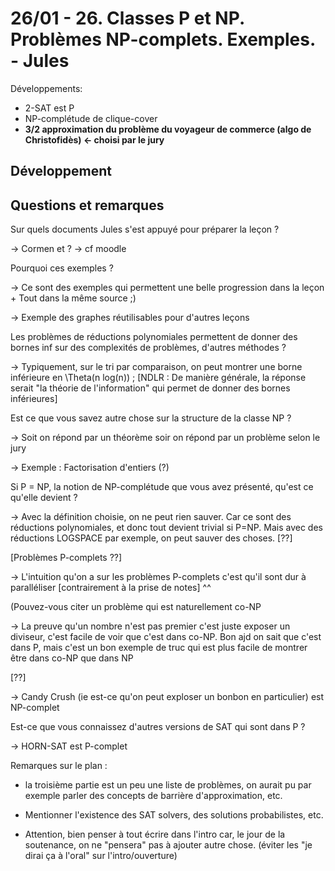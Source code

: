 # 26/01 - 26. Classes P et NP. Problèmes NP-complets. Exemples. - Jules #

Développements:

   * 2-SAT est P
   * NP-complétude de clique-cover
   * **3/2 approximation du problème du voyageur de commerce (algo de Christofidès) <- choisi par le jury**


## Développement ##



## Questions et remarques ##



Sur quels documents Jules s'est appuyé pour préparer la leçon ?

-> Cormen et ? -> cf moodle



Pourquoi ces exemples ?

-> Ce sont des exemples qui permettent une belle progression dans la leçon + Tout dans la même source ;)

-> Exemple des graphes réutilisables pour d'autres leçons



Les problèmes de réductions polynomiales permettent de donner des bornes inf sur des complexités de problèmes, d'autres méthodes ?

-> Typiquement, sur le tri par comparaison, on peut montrer une borne inférieure en \Theta(n log(n)) ; [NDLR : De manière générale, la réponse serait "la théorie de l'information" qui permet de donner des bornes inférieures]



Est ce que vous savez autre chose sur la structure de la classe NP ?

-> Soit on répond par un théorème soir on répond par un problème selon le jury

-> Exemple : Factorisation d'entiers (?)



Si P = NP, la notion de NP-complétude que vous avez présenté, qu'est ce qu'elle devient ?

-> Avec la définition choisie, on ne peut rien sauver. Car ce sont des réductions polynomiales, et donc tout devient trivial si P=NP. Mais avec des réductions LOGSPACE par exemple, on peut sauver des choses. [??]



[Problèmes P-complets ??]

-> L'intuition qu'on a sur les problèmes P-complets c'est qu'il sont dur à paralléliser [contrairement à la prise de notes] ^^



(Pouvez-vous citer un problème qui est naturellement co-NP

-> La preuve qu'un nombre n'est pas premier c'est juste exposer un diviseur, c'est facile de voir que c'est dans co-NP. Bon ajd on sait que c'est dans P, mais c'est un bon exemple de truc qui est plus facile de montrer être dans co-NP que dans NP



[??]

-> Candy Crush (ie est-ce qu'on peut exploser un bonbon en particulier) est NP-complet



Est-ce que vous connaissez d'autres versions de SAT qui sont dans P ?

-> HORN-SAT est P-complet



Remarques sur le plan :

- la troisième partie est un peu une liste de problèmes, on aurait pu par exemple parler des concepts de barrière d'approximation, etc.

- Mentionner l'existence des SAT solvers, des solutions probabilistes, etc.

- Attention, bien penser à tout écrire dans l'intro car, le jour de la soutenance, on ne "pensera" pas à ajouter autre chose. (éviter les "je dirai ça à l'oral" sur l'intro/ouverture)

